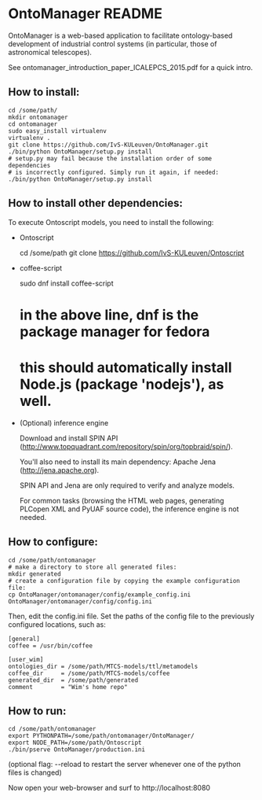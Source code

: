 OntoManager README
==================

OntoManager is a web-based application to facilitate ontology-based development of
industrial control systems (in particular, those of astronomical telescopes).

See ontomanager_introduction_paper_ICALEPCS_2015.pdf for a quick intro.


How to install:
---------------

    cd /some/path/
    mkdir ontomanager
    cd ontomanager
    sudo easy_install virtualenv
    virtualenv .
    git clone https://github.com/IvS-KULeuven/OntoManager.git
    ./bin/python OntoManager/setup.py install
    # setup.py may fail because the installation order of some dependencies
    # is incorrectly configured. Simply run it again, if needed:
    ./bin/python OntoManager/setup.py install


How to install other dependencies:
----------------------------------

To execute Ontoscript models, you need to install the following:

* Ontoscript

    cd /some/path
    git clone https://github.com/IvS-KULeuven/Ontoscript

* coffee-script

    sudo dnf install coffee-script
    # in the above line, dnf is the package manager for fedora
    # this should automatically install Node.js (package 'nodejs'), as well.

* (Optional) inference engine

  Download and install SPIN API
  (http://www.topquadrant.com/repository/spin/org/topbraid/spin/).

  You'll also need to install its main dependency: Apache Jena
  (http://jena.apache.org).

  SPIN API and Jena are only required to verify and analyze models.

  For common tasks (browsing the HTML web pages, generating PLCopen XML
  and PyUAF source code), the inference engine is not needed.


How to configure:
-----------------

    cd /some/path/ontomanager
    # make a directory to store all generated files:
    mkdir generated
    # create a configuration file by copying the example configuration file:
    cp OntoManager/ontomanager/config/example_config.ini OntoManager/ontomanager/config/config.ini

Then, edit the config.ini file.
Set the paths of the config file to the previously configured locations, such as:

    [general]
    coffee = /usr/bin/coffee

    [user_wim]
    ontologies_dir = /some/path/MTCS-models/ttl/metamodels
    coffee_dir     = /some/path/MTCS-models/coffee
    generated_dir  = /some/path/generated
    comment        = "Wim's home repo"


How to run:
-----------

    cd /some/path/ontomanager
    export PYTHONPATH=/some/path/ontomanager/OntoManager/
    export NODE_PATH=/some/path/Ontoscript
    ./bin/pserve OntoManager/production.ini

(optional flag: --reload to restart the server whenever one of the python files is changed)

Now open your web-browser and surf to http://localhost:8080


